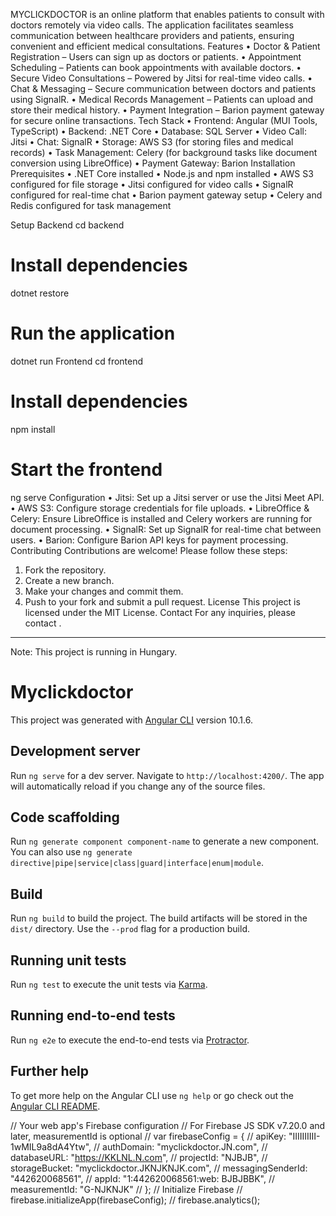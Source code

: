 MYCLICKDOCTOR is an online platform that enables patients to consult with doctors remotely via video calls. The application facilitates seamless communication between healthcare providers and patients, ensuring convenient and efficient medical consultations.
Features
•	Doctor & Patient Registration – Users can sign up as doctors or patients.
•	Appointment Scheduling – Patients can book appointments with available doctors.
•	Secure Video Consultations – Powered by Jitsi for real-time video calls.
•	Chat & Messaging – Secure communication between doctors and patients using SignalR.
•	Medical Records Management – Patients can upload and store their medical history.
•	Payment Integration – Barion payment gateway for secure online transactions.
Tech Stack
•	Frontend: Angular (MUI Tools, TypeScript)
•	Backend: .NET Core
•	Database: SQL Server
•	Video Call: Jitsi
•	Chat: SignalR
•	Storage: AWS S3 (for storing files and medical records)
•	Task Management: Celery (for background tasks like document conversion using LibreOffice)
•	Payment Gateway: Barion
Installation
Prerequisites
•	.NET Core installed
•	Node.js and npm installed
•	AWS S3 configured for file storage
•	Jitsi configured for video calls
•	SignalR configured for real-time chat
•	Barion payment gateway setup
•	Celery and Redis configured for task management




Setup
Backend
cd backend
# Install dependencies
dotnet restore
# Run the application
dotnet run
Frontend
cd frontend
# Install dependencies
npm install
# Start the frontend
ng serve
Configuration
•	Jitsi: Set up a Jitsi server or use the Jitsi Meet API.
•	AWS S3: Configure storage credentials for file uploads.
•	LibreOffice & Celery: Ensure LibreOffice is installed and Celery workers are running for document processing.
•	SignalR: Set up SignalR for real-time chat between users.
•	Barion: Configure Barion API keys for payment processing.
Contributing
Contributions are welcome! Please follow these steps:
1.	Fork the repository.
2.	Create a new branch.
3.	Make your changes and commit them.
4.	Push to your fork and submit a pull request.
License
This project is licensed under the MIT License.
Contact
For any inquiries, please contact .
________________________________________
Note: This project is running in Hungary.






# Myclickdoctor

This project was generated with [Angular CLI](https://github.com/angular/angular-cli) version 10.1.6.

## Development server

Run `ng serve` for a dev server. Navigate to `http://localhost:4200/`. The app will automatically reload if you change any of the source files.

## Code scaffolding

Run `ng generate component component-name` to generate a new component. You can also use `ng generate directive|pipe|service|class|guard|interface|enum|module`.

## Build

Run `ng build` to build the project. The build artifacts will be stored in the `dist/` directory. Use the `--prod` flag for a production build.

## Running unit tests

Run `ng test` to execute the unit tests via [Karma](https://karma-runner.github.io).

## Running end-to-end tests

Run `ng e2e` to execute the end-to-end tests via [Protractor](http://www.protractortest.org/).

## Further help

To get more help on the Angular CLI use `ng help` or go check out the [Angular CLI README](https://github.com/angular/angular-cli/blob/master/README.md).


<!-- The core Firebase JS SDK is always required and must be listed first -->
<!-- <script src="https://www.gstatic.com/firebasejs/8.1.1/firebase-app.js"></script> -->

<!-- TODO: Add SDKs for Firebase products that you want to use
     https://firebase.google.com/docs/web/setup#available-libraries -->
<!-- <script src="https://www.gstatic.com/firebasejs/8.1.1/firebase-analytics.js"></script> -->

<!-- <script> -->
  // Your web app's Firebase configuration
  // For Firebase JS SDK v7.20.0 and later, measurementId is optional
  // var firebaseConfig = {
  //   apiKey: "IIIIIIIIII-1wMIL9a8dA4Ytw",
  //   authDomain: "myclickdoctor.JN.com",
  //   databaseURL: "https://KKLNL.N.com",
  //   projectId: "NJBJB",
  //   storageBucket: "myclickdoctor.JKNJKNJK.com",
  //   messagingSenderId: "442620068561",
  //   appId: "1:442620068561:web: BJBJBBK",
  //   measurementId: "G-NJKNJK"
  // };
  // Initialize Firebase
  // firebase.initializeApp(firebaseConfig);
  // firebase.analytics();
<!-- </script> -->
